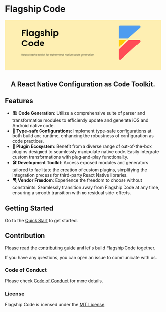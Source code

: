 # Flagship Code

<picture>
  <img alt="Flagship Code Banner" src="./.github/assets/flagship-code-banner.png">
</picture>

<h2 align="center">A React Native Configuration as Code Toolkit.</h2>

## Features

- **🏗 Code Generation**: Utilize a comprehensive suite of parser and transformation modules to efficiently update and generate iOS and Android native code.
- **🛟 Type-safe Configurations**: Implement type-safe configurations at both build and runtime, enhancing the robustness of configuration as code practices.
- **🔌 Plugin Ecosystem**: Benefit from a diverse range of out-of-the-box plugins designed to seamlessly manipulate native code. Easily integrate custom transformations with plug-and-play functionality.
- **🛠 Development Toolkit**: Access exposed modules and generators tailored to facilitate the creation of custom plugins, simplifying the integration process for third-party React Native libraries.
- **🪂 Vendor Freedom**: Experience the freedom to choose without constraints. Seamlessly transition away from Flagship Code at any time, ensuring a smooth transition with no residual side-effects.

## Getting Started

Go to the [Quick Start](https://brandingbrand.github.io/flagship/) to get started.

## Contribution

Please read the [contributing guide](./CONTRIBUTING.md) and let's build Flagship Code together.

If you have any questions, you can open an issue to communicate with us.

### Code of Conduct

Please check [Code of Conduct](./CODE_OF_CONDUCT.md) for more details.

### License

Flagship Code is licensed under the [MIT License](./LICENSE).
